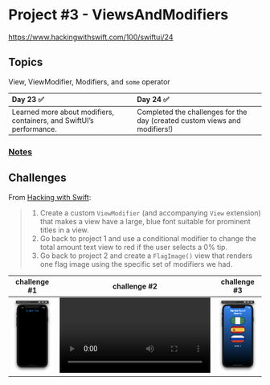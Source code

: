 # Project #3 - ViewsAndModifiers

https://www.hackingwithswift.com/100/swiftui/24

## Topics
View, ViewModifier, Modifiers, and `some` operator

|Day 23 :white_check_mark: | Day 24 :white_check_mark: | 
|:--|:--|
|Learned more about modifiers, containers, and SwiftUI’s performance.| Completed the challenges for the day (created custom views and modifiers!) |

### [Notes](https://github.com/lareenmelo/100-days-of-swiftui/blob/main/PROJECT3/D23.md)

## Challenges

From [Hacking with Swift](https://www.hackingwithswift.com/books/ios-swiftui/views-and-modifiers-wrap-up):
>1. Create a custom `ViewModifier` (and accompanying `View` extension) that makes a view have a large, blue font suitable for prominent titles in a view.
>2. Go back to project 1 and use a conditional modifier to change the total amount text view to red if the user selects a 0% tip.
>3. Go back to project 2 and create a `FlagImage()` view that renders one flag image using the specific set of modifiers we had.

|challenge #1| challenge #2|challenge #3|
|:--:|:--:|:--:|
|![ViewsAndModifiers](Data/D24_1.png)|![WeSplit](https://user-images.githubusercontent.com/12801333/117526211-9af81380-af91-11eb-91f9-7b583c29a719.mov)|![GuessTheFlag](Data/D24_3.png)|
